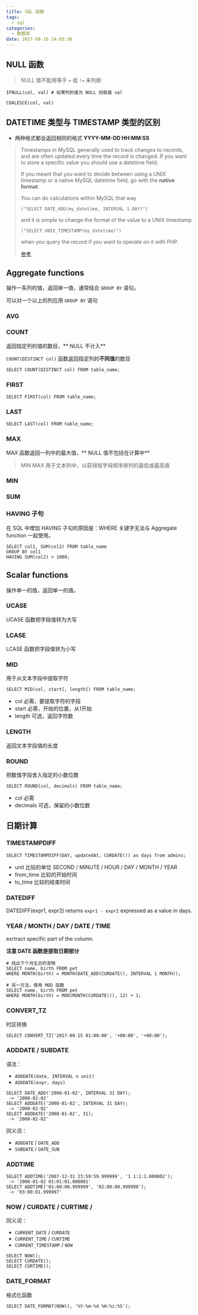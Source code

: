 ```yaml
---
title: SQL 函数
tags:
  - sql
categories:
  - 数据库
date: 2017-08-16 14:03:36
---
```




## NULL 函数

> NULL 值不能用等于 `=` 或 `!=` 来判断

```mysql
IFNULL(col, val) # 如果列的值为 NULL 则取值 val

COALESCE(col, val)
```

## DATETIME 类型与 TIMESTAMP 类型的区别

- 两种格式都会返回相同的格式 **YYYY-MM-DD HH:MM:SS**

> Timestamps in MySQL generally used to track changes to records, and are often updated every time the record is changed. If you want to store a specific value you should use a datetime field.
>
> If you meant that you want to decide between using a UNIX timestamp or a native MySQL datetime field, go with the **native format**.
>
> You can do calculations within MySQL that way
>
> `("SELECT DATE_ADD(my_datetime, INTERVAL 1 DAY)")`
>
> and it is simple to change the format of the value to a UNIX timestamp
>
> `("SELECT UNIX_TIMESTAMP(my_datetime)")`
>
> when you query the record if you want to operate on it with PHP.
>
> [参考](https://stackoverflow.com/a/409305)

## Aggregate functions

操作一系列的值，返回单一值，通常结合 `GROUP BY` 语句。

可以对一个以上的列应用 `GROUP BY` 语句

### AVG

### COUNT

返回指定列的值的数目，** NULL 不计入**

`COUNT(DISTINCT col)` 函数返回指定列的**不同值**的数目

```mysql
SELECT COUNT(DISTINCT col) FROM table_name;
```

### FIRST

```mysql
SELECT FIRST(col) FROM table_name;
```

### LAST

```mysql
SELECT LAST(col) FROM table_name;
```

### MAX

MAX 函数返回一列中的最大值，** NULL 值不包括在计算中**

> MIN MAX 用于文本列中，以获得按字母顺序排列的最低或最高值

### MIN

### SUM

### HAVING 子句

在 SQL 中增加 HAVING 子句的原因是：WHERE 关键字无法与 Aggregate function 一起使用。

```mysql
SELECT col1, SUM(col2) FROM table_name
GROUP BY col1
HAVING SUM(col2) > 1000;
```

## Scalar functions

操作单一的值，返回单一的值。

### UCASE

UCASE 函数把字段值转为大写

### LCASE

LCASE 函数把字段值转为小写

### MID

用于从文本字段中提取字符

```mysql
SELECT MID(col, start[, length]) FROM table_name;
```

- col 必需，要提取字符的字段
- start 必需，开始的位置，从1开始
- length 可选，返回字符数

### LENGTH

返回文本字段值的长度

### ROUND

把数值字段舍入指定的小数位数

```mysql
SELECT ROUND(col, decimals) FROM table_name;
```

- col 必需
- decimals 可选，保留的小数位数

## 日期计算

### TIMESTAMPDIFF

```mysql
SELECT TIMESTAMPDIFF(DAY, updatedAt, CURDATE()) as days from admins;
```

- unit 比较的单位 SECOND / MINUTE / HOUR / DAY / MONTH / YEAR
- from_time 比较的开始时间
- to_time 比较的结束时间

### DATEDIFF

DATEDIFF(expr1, expr2) returns `expr1 - expr2` expressed as a value in days.

### YEAR / MONTH / DAY / DATE / TIME

exrtract specific part of the column.

**注意 DATE 函数是提取日期部分**

```mysql
# 找出下个月生日的宠物
SELECT name, birth FROM pet
WHERE MONTH(birth) = MONTH(DATE_ADD(CURDATE(), INTERVAL 1 MONTH));

# 另一方法，使用 MOD 函数
SELECT name, birth FROM pet
WHERE MONTH(birth) = MOD(MONTH(CURDATE()), 12) + 1;
```

### CONVERT_TZ

时区转换

```mysql
SELECT CONVERT_TZ('2017-08-15 01:00:00', '+00:00', '+08:00');
```

### ADDDATE / SUBDATE

语法：

- `ADDDATE(date, INTERVAL n unit)`
- `ADDDATE(expr, days)`

```mysql
SELECT DATE_ADD('2008-01-02', INTERVAL 31 DAY);
 -> '2008-02-02'
SELECT ADDDATE('2008-01-02', INTERVAL 31 DAY);
 -> '2008-02-02'
SELECT ADDDATE('2008-01-02', 31);
 -> '2008-02-02'
```

同义词：

- `ADDDATE` / `DATE_ADD`
- `SUBDATE` / `DATE_SUB`

### ADDTIME

```mysql
SELECT ADDTIME('2007-12-31 23:59:59.999999', '1 1:1:1.000002');
 -> '2008-01-02 01:01:01.000001'
SELECT ADDTIME('01:00:00.999999', '02:00:00.999998');
 -> '03:00:01.999997'
```

### NOW / CURDATE / CURTIME /

同义词：

- `CURRENT_DATE` / `CURDATE`
- `CURRENT_TIME` / `CURTIME`
- `CURRENT_TIMESTAMP` / `NOW`

```mysql
SELECT NOW();
SELECT CURDATE();
SELECT CURTIME();
```

### DATE_FORMAT

格式化函数

```mysql
SELECT DATE_FORMAT(NOW(), '%Y-%m-%d %H:%i:%S');
```
